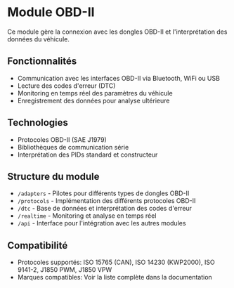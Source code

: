 # Module OBD-II

Ce module gère la connexion avec les dongles OBD-II et l'interprétation des données du véhicule.

## Fonctionnalités
- Communication avec les interfaces OBD-II via Bluetooth, WiFi ou USB
- Lecture des codes d'erreur (DTC)
- Monitoring en temps réel des paramètres du véhicule
- Enregistrement des données pour analyse ultérieure

## Technologies
- Protocoles OBD-II (SAE J1979)
- Bibliothèques de communication série
- Interprétation des PIDs standard et constructeur

## Structure du module
- `/adapters` - Pilotes pour différents types de dongles OBD-II
- `/protocols` - Implémentation des différents protocoles OBD-II
- `/dtc` - Base de données et interprétation des codes d'erreur
- `/realtime` - Monitoring et analyse en temps réel
- `/api` - Interface pour l'intégration avec les autres modules

## Compatibilité
- Protocoles supportés: ISO 15765 (CAN), ISO 14230 (KWP2000), ISO 9141-2, J1850 PWM, J1850 VPW
- Marques compatibles: Voir la liste complète dans la documentation